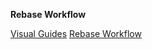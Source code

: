 **Rebase Workflow**

[Visual Guides](https://www.youtube.com/watch?v=f1wnYdLEpgI)
[Rebase Workflow](https://www.atlassian.com/git/tutorials/merging-vs-rebasing#the-golden-rule-of-rebasing)
